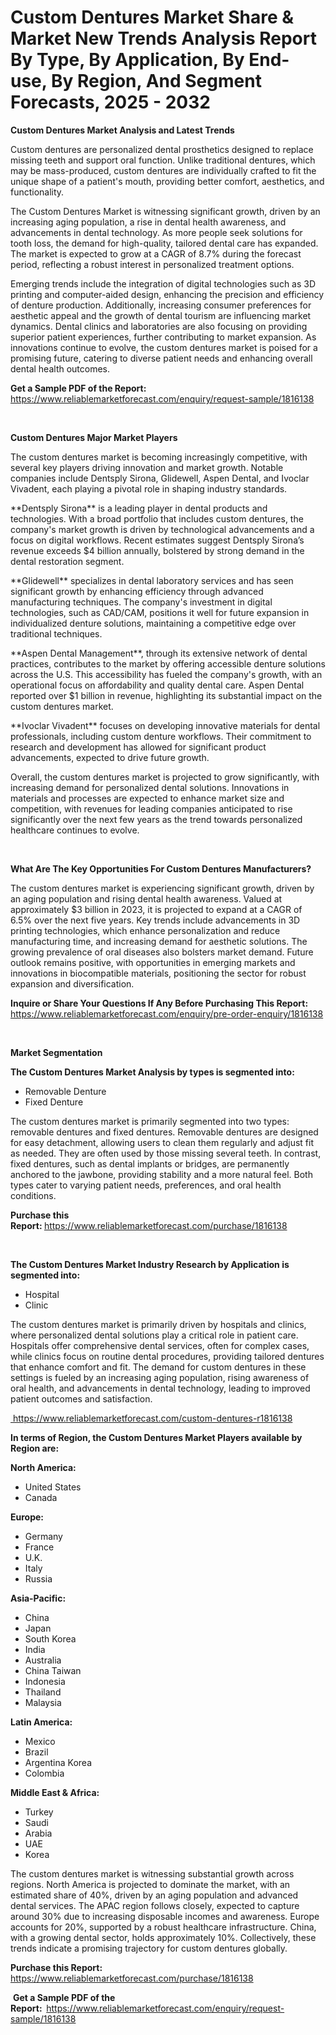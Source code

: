 <p><h1>Custom Dentures Market Share & Market New Trends Analysis Report By Type, By Application, By End-use, By Region, And Segment Forecasts, 2025 - 2032</h1></p><p><strong>Custom Dentures Market Analysis and Latest Trends</strong></p>
<p><p>Custom dentures are personalized dental prosthetics designed to replace missing teeth and support oral function. Unlike traditional dentures, which may be mass-produced, custom dentures are individually crafted to fit the unique shape of a patient's mouth, providing better comfort, aesthetics, and functionality. </p><p>The Custom Dentures Market is witnessing significant growth, driven by an increasing aging population, a rise in dental health awareness, and advancements in dental technology. As more people seek solutions for tooth loss, the demand for high-quality, tailored dental care has expanded. The market is expected to grow at a CAGR of 8.7% during the forecast period, reflecting a robust interest in personalized treatment options. </p><p>Emerging trends include the integration of digital technologies such as 3D printing and computer-aided design, enhancing the precision and efficiency of denture production. Additionally, increasing consumer preferences for aesthetic appeal and the growth of dental tourism are influencing market dynamics. Dental clinics and laboratories are also focusing on providing superior patient experiences, further contributing to market expansion. As innovations continue to evolve, the custom dentures market is poised for a promising future, catering to diverse patient needs and enhancing overall dental health outcomes.</p></p>
<p><strong>Get a Sample PDF of the Report:&nbsp;</strong> <a href="https://www.reliablemarketforecast.com/enquiry/request-sample/1816138?utm_campaign=2866&utm_medium=2&utm_source=Github&utm_content=ia&utm_term=13042025&utm_id=custom-dentures">https://www.reliablemarketforecast.com/enquiry/request-sample/1816138</a></p>
<p>&nbsp;</p>
<p><strong>Custom Dentures Major Market Players</strong></p>
<p><p>The custom dentures market is becoming increasingly competitive, with several key players driving innovation and market growth. Notable companies include Dentsply Sirona, Glidewell, Aspen Dental, and Ivoclar Vivadent, each playing a pivotal role in shaping industry standards.</p><p>**Dentsply Sirona** is a leading player in dental products and technologies. With a broad portfolio that includes custom dentures, the company's market growth is driven by technological advancements and a focus on digital workflows. Recent estimates suggest Dentsply Sirona’s revenue exceeds $4 billion annually, bolstered by strong demand in the dental restoration segment.</p><p>**Glidewell** specializes in dental laboratory services and has seen significant growth by enhancing efficiency through advanced manufacturing techniques. The company's investment in digital technologies, such as CAD/CAM, positions it well for future expansion in individualized denture solutions, maintaining a competitive edge over traditional techniques.</p><p>**Aspen Dental Management**, through its extensive network of dental practices, contributes to the market by offering accessible denture solutions across the U.S. This accessibility has fueled the company's growth, with an operational focus on affordability and quality dental care. Aspen Dental reported over $1 billion in revenue, highlighting its substantial impact on the custom dentures market.</p><p>**Ivoclar Vivadent** focuses on developing innovative materials for dental professionals, including custom denture workflows. Their commitment to research and development has allowed for significant product advancements, expected to drive future growth.</p><p>Overall, the custom dentures market is projected to grow significantly, with increasing demand for personalized dental solutions. Innovations in materials and processes are expected to enhance market size and competition, with revenues for leading companies anticipated to rise significantly over the next few years as the trend towards personalized healthcare continues to evolve.</p></p>
<p>&nbsp;</p>
<p><strong>What Are The Key Opportunities For Custom Dentures Manufacturers?</strong></p>
<p><p>The custom dentures market is experiencing significant growth, driven by an aging population and rising dental health awareness. Valued at approximately $3 billion in 2023, it is projected to expand at a CAGR of 6.5% over the next five years. Key trends include advancements in 3D printing technologies, which enhance personalization and reduce manufacturing time, and increasing demand for aesthetic solutions. The growing prevalence of oral diseases also bolsters market demand. Future outlook remains positive, with opportunities in emerging markets and innovations in biocompatible materials, positioning the sector for robust expansion and diversification.</p></p>
<p><strong>Inquire or Share Your Questions If Any Before Purchasing This Report:</strong> <a href="https://www.reliablemarketforecast.com/enquiry/pre-order-enquiry/1816138?utm_campaign=2866&utm_medium=2&utm_source=Github&utm_content=ia&utm_term=13042025&utm_id=custom-dentures">https://www.reliablemarketforecast.com/enquiry/pre-order-enquiry/1816138</a></p>
<p>&nbsp;</p>
<p><strong>Market Segmentation</strong></p>
<p><strong>The Custom Dentures Market Analysis by types is segmented into:</strong></p>
<p><ul><li>Removable Denture</li><li>Fixed Denture</li></ul></p>
<p><p>The custom dentures market is primarily segmented into two types: removable dentures and fixed dentures. Removable dentures are designed for easy detachment, allowing users to clean them regularly and adjust fit as needed. They are often used by those missing several teeth. In contrast, fixed dentures, such as dental implants or bridges, are permanently anchored to the jawbone, providing stability and a more natural feel. Both types cater to varying patient needs, preferences, and oral health conditions.</p></p>
<p><strong>Purchase this Report:&nbsp;</strong><a href="https://www.reliablemarketforecast.com/purchase/1816138?utm_campaign=2866&utm_medium=2&utm_source=Github&utm_content=ia&utm_term=13042025&utm_id=custom-dentures">https://www.reliablemarketforecast.com/purchase/1816138</a></p>
<p>&nbsp;</p>
<p><strong>The Custom Dentures Market Industry Research by Application is segmented into:</strong></p>
<p><ul><li>Hospital</li><li>Clinic</li></ul></p>
<p><p>The custom dentures market is primarily driven by hospitals and clinics, where personalized dental solutions play a critical role in patient care. Hospitals offer comprehensive dental services, often for complex cases, while clinics focus on routine dental procedures, providing tailored dentures that enhance comfort and fit. The demand for custom dentures in these settings is fueled by an increasing aging population, rising awareness of oral health, and advancements in dental technology, leading to improved patient outcomes and satisfaction.</p></p>
<p><a href="https://www.reliablemarketforecast.com/custom-dentures-r1816138?utm_campaign=2866&utm_medium=2&utm_source=Github&utm_content=ia&utm_term=13042025&utm_id=custom-dentures">&nbsp;https://www.reliablemarketforecast.com/custom-dentures-r1816138</a></p>
<p><strong>In terms of Region, the Custom Dentures Market Players available by Region are:</strong></p>
<p>
    <p> <strong> North America: </strong>
        <ul>
            <li>United States</li>
            <li>Canada</li>
        </ul>
        </p> 
    <p> <strong> Europe: </strong>
        <ul>
            <li>Germany</li>
            <li>France</li>
            <li>U.K.</li>
            <li>Italy</li>
            <li>Russia</li>
        </ul>
        </p> 
    <p> <strong> Asia-Pacific: </strong>
        <ul>
            <li>China</li>
            <li>Japan</li>
            <li>South Korea</li>
            <li>India</li>
            <li>Australia</li>
            <li>China Taiwan</li>
            <li>Indonesia</li>
            <li>Thailand</li>
            <li>Malaysia</li>
        </ul>
        </p> 
    <p> <strong> Latin America: </strong>
        <ul>
            <li>Mexico</li>
            <li>Brazil</li>
            <li>Argentina Korea</li>
            <li>Colombia</li>
        </ul>
        </p> 
    <p> <strong> Middle East & Africa: </strong>
        <ul>
            <li>Turkey</li>
            <li>Saudi</li>
            <li>Arabia</li>
            <li>UAE</li>
            <li>Korea</li>
        </ul>
    </p>
    </p>
<p><p>The custom dentures market is witnessing substantial growth across regions. North America is projected to dominate the market, with an estimated share of 40%, driven by an aging population and advanced dental services. The APAC region follows closely, expected to capture around 30% due to increasing disposable incomes and awareness. Europe accounts for 20%, supported by a robust healthcare infrastructure. China, with a growing dental sector, holds approximately 10%. Collectively, these trends indicate a promising trajectory for custom dentures globally.</p></p>
<p><strong>Purchase this Report: </strong><a href="https://www.reliablemarketforecast.com/purchase/1816138?utm_campaign=2866&utm_medium=2&utm_source=Github&utm_content=ia&utm_term=13042025&utm_id=custom-dentures">https://www.reliablemarketforecast.com/purchase/1816138</a></p>
<p>&nbsp;<strong>Get a Sample PDF of the Report:&nbsp;&nbsp;</strong><a href="https://www.reliablemarketforecast.com/enquiry/request-sample/1816138?utm_campaign=2866&utm_medium=2&utm_source=Github&utm_content=ia&utm_term=13042025&utm_id=custom-dentures">https://www.reliablemarketforecast.com/enquiry/request-sample/1816138</a></p>
<p><strong></strong></p>
<p><p></p><p></p><p></p></p>